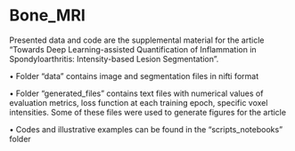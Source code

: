 # Bone_MRI

Presented data and code are the supplemental material for the article “Towards Deep Learning-assisted Quantification of Inflammation in Spondyloarthritis: Intensity-based Lesion Segmentation”.

•	Folder “data” contains image and segmentation files in nifti format

•	Folder “generated_files” contains text files with numerical values of evaluation metrics, loss function at each training epoch, specific voxel intensities. Some of these files were used to generate figures for the article

• Codes and illustrative examples can be found in the “scripts_notebooks” folder
